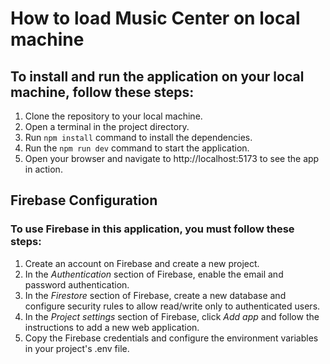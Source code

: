 # How to load Music Center on local machine

## To install and run the application on your local machine, follow these steps:

1. Clone the repository to your local machine.
2. Open a terminal in the project directory.
3. Run `npm install` command to install the dependencies.
4. Run the `npm run dev` command to start the application.
5. Open your browser and navigate to http://localhost:5173 to see the app in action.

## Firebase Configuration

### To use Firebase in this application, you must follow these steps:

1. Create an account on Firebase and create a new project.
2. In the *Authentication* section of Firebase, enable the email and password authentication.
3. In the *Firestore* section of Firebase, create a new database and configure security rules to allow read/write only to authenticated users.
4. In the *Project settings* section of Firebase, click *Add app* and follow the instructions to add a new web application.
5. Copy the Firebase credentials and configure the environment variables in your project's .env file.
